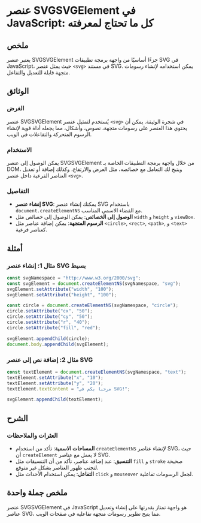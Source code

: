 <!--
Meta Description: # عنصر SVGSVGElement في JavaScript: كل ما تحتاج لمعرفته ## ملخص يعتبر عنصر SVGSVGElement جزءًا أساسيًا من واجهة برمجة تطبيقات SVG في JavaScript، حيث ي...
Meta Keywords: svg, عنصر, circle, setattribute, يمكن
-->

# عنصر SVGSVGElement في JavaScript: كل ما تحتاج لمعرفته

## ملخص
يعتبر عنصر SVGSVGElement جزءًا أساسيًا من واجهة برمجة تطبيقات SVG في JavaScript، حيث يمثل عنصر `<svg>` في مستند SVG. يمكن استخدامه لإنشاء رسومات متجهة قابلة للتعديل والتفاعل.

## الوثائق
### الغرض
عنصر SVGSVGElement يُستخدم لتمثيل عنصر `<svg>` في شجرة الوثيقة. يمكن أن يحتوي هذا العنصر على رسومات متجهة، نصوص، وأشكال، مما يجعله أداة قوية لإنشاء الرسوم المتحركة والتفاعلات في الويب.

### الاستخدام
يمكن الوصول إلى عنصر SVGSVGElement من خلال واجهة برمجة التطبيقات الخاصة بـ DOM، ويتيح لك التعامل مع خصائصه، مثل العرض والارتفاع، وكذلك إضافة أو تعديل العناصر الفرعية داخل عنصر `<svg>`. 

### التفاصيل
- **إنشاء عنصر SVG**: يمكنك إنشاء عنصر SVG باستخدام `document.createElementNS` مع الفضاء الاسمي المناسب.
- **الوصول إلى الخصائص**: يمكن الوصول إلى خصائص مثل `width` و `height` و `viewBox`.
- **الرسوم المتجهة**: يمكن إضافة عناصر مثل `<circle>`, `<rect>`, `<path>`, و `<text>` كعناصر فرعية.

## أمثلة
### مثال 1: إنشاء عنصر SVG بسيط
```javascript
const svgNamespace = "http://www.w3.org/2000/svg";
const svgElement = document.createElementNS(svgNamespace, "svg");
svgElement.setAttribute("width", "100");
svgElement.setAttribute("height", "100");

const circle = document.createElementNS(svgNamespace, "circle");
circle.setAttribute("cx", "50");
circle.setAttribute("cy", "50");
circle.setAttribute("r", "40");
circle.setAttribute("fill", "red");

svgElement.appendChild(circle);
document.body.appendChild(svgElement);
```

### مثال 2: إضافة نص إلى عنصر SVG
```javascript
const textElement = document.createElementNS(svgNamespace, "text");
textElement.setAttribute("x", "10");
textElement.setAttribute("y", "20");
textElement.textContent = "مرحبا بكم في SVG!";

svgElement.appendChild(textElement);
```

## الشرح
### العثرات والملاحظات
- **المساحات الاسمية**: تأكد من استخدام `createElementNS` لإنشاء عناصر SVG، حيث أن `createElement` لا يعمل مع عناصر SVG.
- **التنسيق**: عند إضافة عناصر، تأكد من أن التنسيقات مثل `fill` و `stroke` صحيحة لتجنب ظهور العناصر بشكل غير متوقع.
- **التفاعل**: يمكن استخدام الأحداث مثل `click` و `mouseover` لجعل الرسومات تفاعلية.

## ملخص جملة واحدة
عنصر SVGSVGElement في JavaScript هو واجهة تمتاز بقدرتها على إنشاء وتعديل عناصر SVG، مما يتيح تطوير رسومات متجهة تفاعلية في صفحات الويب.